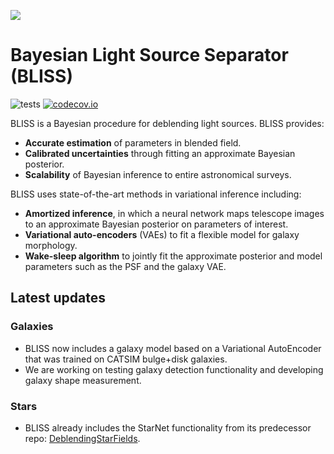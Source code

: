 ![](http://portal.nersc.gov/project/dasrepo/celeste/sample_sky.jpg)


Bayesian Light Source Separator (BLISS)
========================================
![tests](https://github.com/applied-bayes/bliss/workflows/tests/badge.svg)
[![codecov.io](https://codecov.io/gh/prob-ml/bliss/branch/master/graphs/badge.svg?branch=master&token=Jgzv0gn3rA)](http://codecov.io/github/prob-ml/bliss?branch=master)

BLISS is a Bayesian procedure for deblending light sources. BLISS provides: 
  - __Accurate estimation__ of parameters in blended field.
  - __Calibrated uncertainties__ through fitting an approximate Bayesian posterior.
  - __Scalability__ of Bayesian inference to entire astronomical surveys. 
  
BLISS uses state-of-the-art methods in variational inference including:
  - __Amortized inference__, in which a neural network maps telescope images to an approximate Bayesian posterior on parameters of interest. 
  - __Variational auto-encoders__ (VAEs) to fit a flexible model for galaxy morphology. 
  - __Wake-sleep algorithm__ to jointly fit the approximate posterior and model parameters such as the PSF and the galaxy VAE. 
  
## Latest updates

### Galaxies 
   - BLISS now includes a galaxy model based on a Variational AutoEncoder that was trained on CATSIM bulge+disk galaxies.
   - We are working on testing galaxy detection functionality and developing galaxy shape measurement.
 
### Stars
   - BLISS already includes the StarNet functionality from its predecessor repo: [DeblendingStarFields](https://github.com/Runjing-Liu120/DeblendingStarfields).
  

